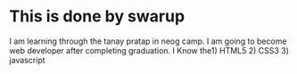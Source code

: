 # This is done by swarup
I am learning through the tanay pratap in neog camp.
I am going to become web developer after completing graduation.
I Know the1) HTML5 2) CSS3 3) javascript

